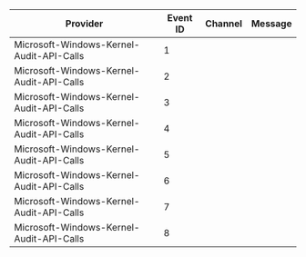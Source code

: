 Provider                                  |  Event ID  |  Channel  |  Message
------------------------------------------|------------|-----------|---------
Microsoft-Windows-Kernel-Audit-API-Calls  |  1         |           |
Microsoft-Windows-Kernel-Audit-API-Calls  |  2         |           |
Microsoft-Windows-Kernel-Audit-API-Calls  |  3         |           |
Microsoft-Windows-Kernel-Audit-API-Calls  |  4         |           |
Microsoft-Windows-Kernel-Audit-API-Calls  |  5         |           |
Microsoft-Windows-Kernel-Audit-API-Calls  |  6         |           |
Microsoft-Windows-Kernel-Audit-API-Calls  |  7         |           |
Microsoft-Windows-Kernel-Audit-API-Calls  |  8         |           |